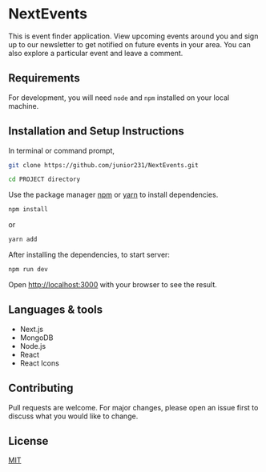 # NextEvents

This is event finder application. View upcoming events around you and sign up to our newsletter to get notified on future events in your area. You can also explore a particular event and leave a comment.

## Requirements
For development, you will need `node` and `npm` installed on your local machine.

## Installation and Setup Instructions
In terminal or command prompt,

```bash
git clone https://github.com/junior231/NextEvents.git 
```
```bash
cd PROJECT directory
```
Use the package manager [npm](https://www.npmjs.com/) or [yarn](https://yarnpkg.com/) to install dependencies.

```bash
npm install 
```
or 

```bash
yarn add 
```
After installing the dependencies, to start server:

```bash
npm run dev
```
Open [http://localhost:3000](http://localhost:3000) with your browser to see the result.

## Languages & tools
- Next.js
- MongoDB 
- Node.js
- React
- React Icons


## Contributing
Pull requests are welcome. For major changes, please open an issue first to discuss what you would like to change.

## License
[MIT](https://choosealicense.com/licenses/mit/)

